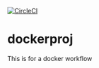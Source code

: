 [![CircleCI](https://circleci.com/gh/aishjayashankar/dockerproj.svg?style=svg)](https://circleci.com/gh/aishjayashankar/dockerproj)

# dockerproj
This is for a docker workflow
